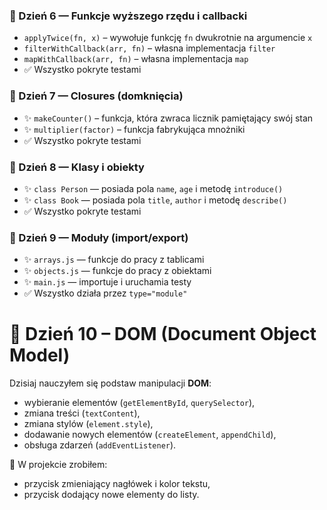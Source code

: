 ### 📅 Dzień 6 — Funkcje wyższego rzędu i callbacki
- `applyTwice(fn, x)` – wywołuje funkcję `fn` dwukrotnie na argumencie `x`
- `filterWithCallback(arr, fn)` – własna implementacja `filter`
- `mapWithCallback(arr, fn)` – własna implementacja `map`
- ✅ Wszystko pokryte testami


### 📅 Dzień 7 — Closures (domknięcia)
- ✨ `makeCounter()` – funkcja, która zwraca licznik pamiętający swój stan
- ✨ `multiplier(factor)` – funkcja fabrykująca mnożniki
- ✅ Wszystko pokryte testami

### 📅 Dzień 8 — Klasy i obiekty
- ✨ `class Person` — posiada pola `name`, `age` i metodę `introduce()`
- ✨ `class Book` — posiada pola `title`, `author` i metodę `describe()`
- ✅ Wszystko pokryte testami


### 📅 Dzień 9 — Moduły (import/export)
- ✨ `arrays.js` — funkcje do pracy z tablicami
- ✨ `objects.js` — funkcje do pracy z obiektami
- ✨ `main.js` — importuje i uruchamia testy
- ✅ Wszystko działa przez `type="module"`


# 📅 Dzień 10 – DOM (Document Object Model)

Dzisiaj nauczyłem się podstaw manipulacji **DOM**:
- wybieranie elementów (`getElementById`, `querySelector`),
- zmiana treści (`textContent`),
- zmiana stylów (`element.style`),
- dodawanie nowych elementów (`createElement`, `appendChild`),
- obsługa zdarzeń (`addEventListener`).

🔘 W projekcie zrobiłem:
- przycisk zmieniający nagłówek i kolor tekstu,
- przycisk dodający nowe elementy do listy.
